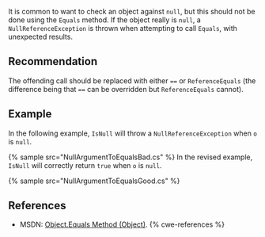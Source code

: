 It is common to want to check an object against `null`, but this should not be done using the `Equals` method. If the object really is `null`, a ` NullReferenceException` is thrown when attempting to call `Equals`, with unexpected results.


## Recommendation
The offending call should be replaced with either `==` or `ReferenceEquals` (the difference being that `==` can be overridden but `ReferenceEquals` cannot).


## Example
In the following example, `IsNull` will throw a `NullReferenceException` when `o` is `null`.

{% sample src="NullArgumentToEqualsBad.cs" %}
In the revised example, `IsNull` will correctly return `true` when `o` is `null`.

{% sample src="NullArgumentToEqualsGood.cs" %}

## References
* MSDN: [Object.Equals Method (Object)](https://msdn.microsoft.com/en-us/library/bsc2ak47.aspx).
{% cwe-references %}

